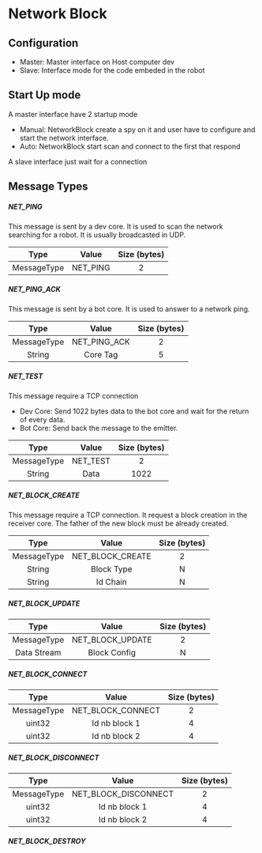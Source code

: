 Network Block
=============

## Configuration

- Master: Master interface on Host computer dev
- Slave: Interface mode for the code embeded in the robot

## Start Up mode

A master interface have 2 startup mode

- Manual: NetworkBlock create a spy on it and user have to configure and start the network interface.
- Auto: NetworkBlock start scan and connect to the first that respond

A slave interface just wait for a connection

## Message Types

##### NET_PING

This message is sent by a dev core. It is used to scan the network searching for a robot. It is usually broadcasted in UDP.

|     Type    |   Value  | Size (bytes) |
|:-----------:|:--------:|:------------:|
| MessageType | NET_PING |       2      |

##### NET_PING_ACK

This message is sent by a bot core. It is used to answer to a network ping.

|     Type    |     Value    | Size (bytes) |
|:-----------:|:------------:|:------------:|
| MessageType | NET_PING_ACK |       2      |
|    String   |   Core Tag   |       5      |

##### NET_TEST

This message require a TCP connection

- Dev Core: Send 1022 bytes data to the bot core and wait for the return of every data.
- Bot Core: Send back the message to the emitter.

|     Type    |     Value    | Size (bytes) |
|:-----------:|:------------:|:------------:|
| MessageType |   NET_TEST   |       2      |
|    String   |     Data     |     1022     |

##### NET_BLOCK_CREATE

This message require a TCP connection. It request a block creation in the receiver core. The father of the new block must be already created.

|     Type    |     Value    | Size (bytes) |
|:-----------:|:------------:|:------------:|
| MessageType |   NET_BLOCK_CREATE   |       2      |
|    String   |     Block Type   |     N     |
|    String   |     Id Chain     |     N     |

##### NET_BLOCK_UPDATE

|     Type    |     Value    | Size (bytes) |
|:-----------:|:------------:|:------------:|
| MessageType |   NET_BLOCK_UPDATE   |       2      |
| Data Stream | Block Config  |     N     |

##### NET_BLOCK_CONNECT

|     Type    |     Value    | Size (bytes) |
|:-----------:|:------------:|:------------:|
| MessageType |   NET_BLOCK_CONNECT   |       2      |
| uint32 | Id nb block 1  |     4    |
| uint32 | Id nb block 2  |     4    |

##### NET_BLOCK_DISCONNECT

|     Type    |     Value    | Size (bytes) |
|:-----------:|:------------:|:------------:|
| MessageType |   NET_BLOCK_DISCONNECT   |       2      |
| uint32 | Id nb block 1  |     4    |
| uint32 | Id nb block 2  |     4    |

##### NET_BLOCK_DESTROY



